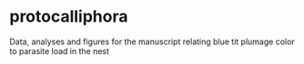 # protocalliphora
Data, analyses and figures for the manuscript relating blue tit plumage color to parasite load in the nest
